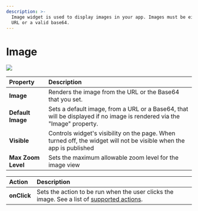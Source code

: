 ```yaml
---
description: >-
  Image widget is used to display images in your app. Images must be either a
  URL or a valid base64.
---
```


# Image

![](../.gitbook/assets/image.gif)

| Property | Description |
| :--- | :--- |
| **Image** | Renders the image from the URL or the Base64 that you set. |
| **Default Image** | Sets a default image, from a URL or a Base64, that will be displayed if no image is rendered via the "Image" property. |
| **Visible** | Controls widget's visibility on the page. When turned off, the widget will not be visible when the app is published  |
| **Max Zoom Level** | Sets the maximum allowable zoom level for the image view |

| Action | Description |
| :--- | :--- |
| **onClick** | Sets the action to be run when the user clicks the image. See a list of [supported actions](../core-concepts/writing-code/appsmith-framework.md). |

